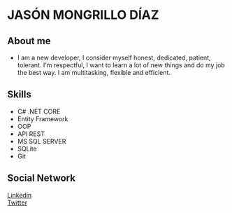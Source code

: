 # **JASÓN MONGRILLO DÍAZ**
## About me
- I am a new developer, I consider myself honest, dedicated, patient, tolerant.  I'm respectful, I want to learn a lot of new things and do my job the best way. I am multitasking, flexible and efficient.
## Skills
- C# .NET CORE
- Entity Framework
- OOP
- API REST
- MS SQL SERVER
- SQLite
- Git
## Social Network
[Linkedin](https://www.linkedin.com/in/jmongrillo/) 
<br/>
[Twitter](https://twitter.com/jmongrillod)
